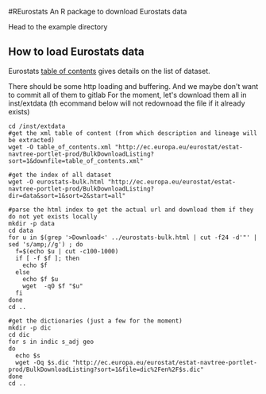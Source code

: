 #REurostats
An R package to download Eurostats data

Head to the example directory 

## How to load Eurostats data
Eurostats [table of contents](http://ec.europa.eu/eurostat/estat-navtree-portlet-prod/BulkDownloadListing?sort=1&file=table_of_contents_en.pdf) gives details on the list of dataset.

There should be some http loading and buffering.
And we maybe don't want to commit all of them to gitlab
For the moment, let's download them all in inst/extdata (th ecommand below will not redownoad the file if it already exists)

    cd /inst/extdata
    #get the xml table of content (from which description and lineage will be extracted)
    wget -O table_of_contents.xml "http://ec.europa.eu/eurostat/estat-navtree-portlet-prod/BulkDownloadListing?sort=1&downfile=table_of_contents.xml"
    
    #get the index of all dataset
    wget -O eurostats-bulk.html "http://ec.europa.eu/eurostat/estat-navtree-portlet-prod/BulkDownloadListing?dir=data&sort=1&sort=2&start=all"
    
    #parse the html index to get the actual url and download them if they do not yet exists locally
    mkdir -p data
    cd data
    for u in $(grep '>Download<' ../eurostats-bulk.html | cut -f24 -d'"' | sed 's/amp;//g') ; do 
      f=$(echo $u | cut -c100-1000) 
      if [ -f $f ]; then 
        echo $f
      else 
        echo $f $u
        wget  -qO $f "$u"
      fi
    done
    cd ..
    
    #get the dictionaries (just a few for the moment)
    mkdir -p dic
    cd dic
    for s in indic s_adj geo
    do
      echo $s
      wget -Oq $s.dic "http://ec.europa.eu/eurostat/estat-navtree-portlet-prod/BulkDownloadListing?sort=1&file=dic%2Fen%2F$s.dic"
    done
    cd ..
